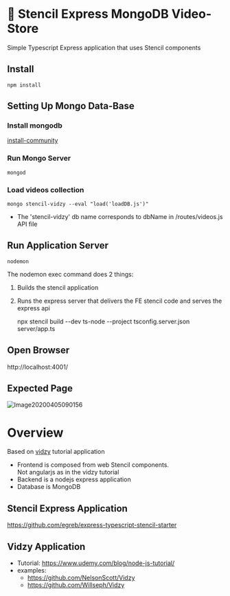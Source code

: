 # 📼 Stencil Express MongoDB Video-Store 
Simple Typescript Express application that uses Stencil components
## Install
    npm install
## Setting Up Mongo Data-Base
### Install mongodb
[install-community](https://docs.mongodb.com/manual/administration/install-community/)
### Run Mongo Server
    mongod
### Load videos collection
    mongo stencil-vidzy --eval "load('loadDB.js')"
- The 'stencil-vidzy' db name corresponds to dbName in /routes/videos.js API file
## Run Application Server
    nodemon
The nodemon exec command does 2 things:
1. Builds the stencil application
2. Runs the express server that delivers the FE stencil code and serves the express api


    npx stencil build --dev
    ts-node --project tsconfig.server.json server/app.ts
## Open Browser
http://localhost:4001/
## Expected Page
![Image20200405090156](https://user-images.githubusercontent.com/12394551/78468089-9ae96c80-771c-11ea-8798-7dce31ca00aa.png)
# Overview
Based on [vidzy](https://www.udemy.com/blog/node-js-tutorial/) tutorial application
- Frontend is composed from web Stencil components.<br>
  Not angularjs as in the vidzy tutorial
- Backend is a nodejs express application
- Database is MongoDB
## Stencil Express Application
https://github.com/egreb/express-typescript-stencil-starter
## Vidzy Application
- Tutorial: https://www.udemy.com/blog/node-js-tutorial/
- examples:
  - https://github.com/NelsonScott/Vidzy
  - https://github.com/Willseph/Vidzy
